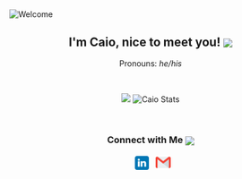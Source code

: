 <img align="center" alt="Welcome" src="https://user-images.githubusercontent.com/32718663/113493204-c760d180-94b3-11eb-998b-cc048162378c.gif">

<h2 align="center">I'm Caio, nice to meet you! <img align="center" src="https://user-images.githubusercontent.com/32718663/113493608-2a079c80-94b7-11eb-8a90-003750cec952.gif" width=50px/> </h2> 
<p align="center">Pronouns: <i>he/his</i><p>
</br>

<p align="center">
  <img width="400px" src="https://github-readme-stats.vercel.app/api/top-langs/?username=caioctt&hide=html&layout=compact&title_color=7A7ADB&icon_color=2234AE&text_color=D3D3D3&bg_color=0,000000,130F40" />
  <img width="405px" src="https://github-readme-stats.vercel.app/api?username=caioctt&show_icons=true&title_color=7A7ADB&icon_color=2234AE&text_color=D3D3D3&bg_color=0,000000,130F40" alt="Caio Stats" />
</p>



<br/>
<h3 align="center">Connect with Me <img align="center" src="https://user-images.githubusercontent.com/32718663/113495864-c7b89700-94ca-11eb-9cc7-f047b415ec46.gif" width=80px> </h3>

<p align="center">
&nbsp; <a href="https://github.com/SatYu26/SatYu26/raw/master/Assets/Linkedin.svg" target="_blank" rel="noopener noreferrer"><img src="https://github.com/angelicaalbuquerque/badges-and-icons/raw/main/icons/linkedin.svg" width="25px" /></a>
&nbsp; <a href="mailto:caioctt@gmail.com" target="_blank" rel="noopener noreferrer"><img src="https://github.com/SatYu26/SatYu26/raw/master/Assets/Gmail.svg"  width="27px" /></a> 
</p>

